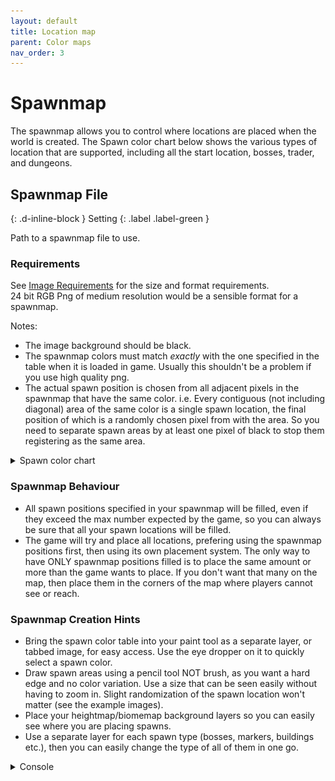 ```yaml
---
layout: default
title: Location map
parent: Color maps
nav_order: 3
---
```


# Spawnmap

The spawnmap allows you to control where locations are placed when the world is created. The Spawn color chart below shows the various types of location that are supported, including all the start location, bosses, trader, and dungeons.

## Spawnmap File

{: .d-inline-block }
Setting
{: .label .label-green }

Path to a spawnmap file to use.

### Requirements

See [Image Requirements](../image-requirements.html) for the size and format requirements.  
24 bit RGB Png of medium resolution would be a sensible format for a spawnmap.  

Notes:

* The image background should be black.
* The spawnmap colors must match *exactly* with the one specified in the table when it is loaded in game. Usually this shouldn't be a problem if you use high quality png.
* The actual spawn position is chosen from all adjacent pixels in the spawnmap that have the same color. i.e. Every contiguous (not including diagonal) area of the same color is a single spawn location, the final position of which is a randomly chosen pixel from with the area. So you need to separate spawn areas by at least one pixel of black to stop them registering as the same area.

<details markdown="block">
<summary>
Spawn color chart
</summary>
<img src="../images/spawnmap-ref.png" />
</details>

### Spawnmap Behaviour

* All spawn positions specified in your spawnmap will be filled, even if they exceed the max number expected by the game, so you can always be sure that all your spawn locations will be filled.
* The game will try and place all locations, prefering using the spawnmap positions first, then using its own placement system. The only way to have ONLY spawnmap positions filled is to place the same amount or more than the game wants to place. If you don't want that many on the map, then place them in the corners of the map where players cannot see or reach.

### Spawnmap Creation Hints

* Bring the spawn color table into your paint tool as a separate layer, or tabbed image, for easy access. Use the eye dropper on it to quickly select a spawn color.
* Draw spawn areas using a pencil tool NOT brush, as you want a hard edge and no color variation. Use a size that can be seen easily without having to zoom in. Slight randomization of the spawn location won't matter (see the example images).
* Place your heightmap/biomemap background layers so you can easily see where you are placing spawns.
* Use a separate layer for each spawn type (bosses, markers, buildings etc.), then you can easily change the type of all of them in one go.

<details class="console" markdown="block">
<summary>
Console
</summary>
Command: `bc param s fn`
<img src="../images/console/bc-param-s-fn.gif" />
</details>
